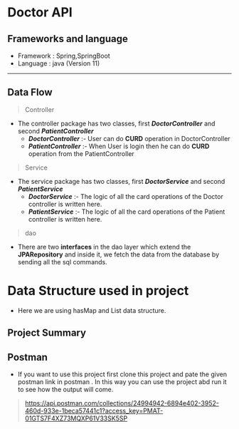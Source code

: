 # Doctor API

## Frameworks and language
* Framework : Spring,SpringBoot
* Language : java (Version 11)
***

## Data Flow

>Controller
  * The controller package has two classes, first ***DoctorController*** and second ***PatientController***
    * **_DoctorController_** :- User can do **CURD** operation in DoctorController
    * **_PatientController_** :- When User is login then he can do **CURD** operation from the PatientController
    
>Service
* The service package has two classes, first ***DoctorService*** and second ***PatientService***
  * **_DoctorService_** :- The logic of all the card operations of the  Doctor controller is written here.
  * **_PatientService_** :- The logic of all the card operations of the Patient controller is written here.
    
>dao

* There are two **interfaces** in the dao layer which extend the **JPARepository** and inside it, we fetch the data from the database by sending all the sql commands.

# Data Structure used in project

* Here we are using hasMap and List data structure.

## Project Summary



## Postman 
 * If you want to use this project first clone this project and pate the given postman link in postman . In this way you can use the project abd run it to see how the output will come.
>https://api.postman.com/collections/24994942-6894e402-3952-460d-933e-1beca57441c1?access_key=PMAT-01GTS7F4XZ73MQXP61V33SK5SP






